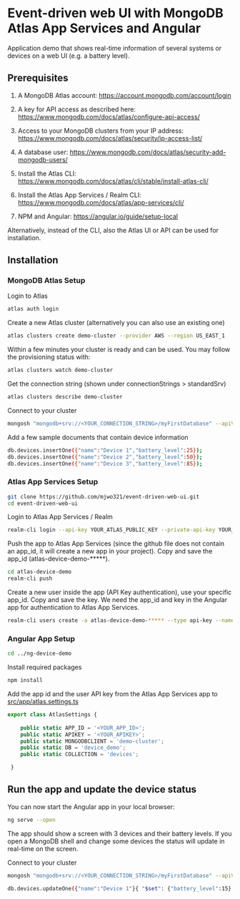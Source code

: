 # Event-driven web UI with MongoDB Atlas App Services and Angular

Application demo that shows real-time information of several systems or devices on a web UI (e.g. a battery level).

## Prerequisites

1. A MongoDB Atlas account:
https://account.mongodb.com/account/login

2. A key for API access as described here:
https://www.mongodb.com/docs/atlas/configure-api-access/

3. Access to your MongoDB clusters from your IP address:
https://www.mongodb.com/docs/atlas/security/ip-access-list/

4. A database user:
https://www.mongodb.com/docs/atlas/security-add-mongodb-users/

5. Install the Atlas CLI:
https://www.mongodb.com/docs/atlas/cli/stable/install-atlas-cli/

6. Install the Atlas App Services / Realm CLI:
https://www.mongodb.com/docs/atlas/app-services/cli/

7. NPM and Angular:
https://angular.io/guide/setup-local

Alternatively, instead of the CLI, also the Atlas UI or API can be used for installation.

## Installation

### MongoDB Atlas Setup

Login to Atlas
```bash
atlas auth login
```

Create a new Atlas cluster (alternatively you can also use an existing one)

```bash
atlas clusters create demo-cluster --provider AWS --region US_EAST_1
```

Within a few minutes your cluster is ready and can be used. You may follow the provisioning status with:
```bash
atlas clusters watch demo-cluster
```

Get the connection string (shown under connectionStrings > standardSrv)
```bash
atlas clusters describe demo-cluster
```

Connect to your cluster
```bash
mongosh "mongodb+srv://<YOUR_CONNECTION_STRING>/myFirstDatabase" --apiVersion 1 --username <YOUR_USERNAME>
```

Add a few sample documents that contain device information
```bash
db.devices.insertOne({"name":"Device 1","battery_level":25});
db.devices.insertOne({"name":"Device 2","battery_level":50});
db.devices.insertOne({"name":"Device 3","battery_level":85});
```

### Atlas App Services Setup

```bash
git clone https://github.com/mjwo321/event-driven-web-ui.git
cd event-driven-web-ui
```

Login to Atlas App Services / Realm
```bash
realm-cli login --api-key YOUR_ATLAS_PUBLIC_KEY --private-api-key YOUR_ATLAS_PRIVATE_KEY
```

Push the app to Atlas App Services (since the github file does not contain an app_id, it will create a new app in your project). Copy and save the app_id (atlas-device-demo-*****).
```bash
cd atlas-device-demo
realm-cli push
```

Create a new user inside the app (API Key authentication), use your specific app_id. Copy and save the key. We need the app_id and key in the Angular app for authentication to Atlas App Services.
```bash
realm-cli users create -a atlas-device-demo-***** --type api-key --name demouser
```

### Angular App Setup
```bash
cd ../ng-device-demo
```

Install required packages
```bash
npm install
```

Add the app id and the user API key from the Atlas App Services app to [src/app/atlas.settings.ts](src/app/atlas.settings.ts)
```javascript
export class AtlasSettings {
    
    public static APP_ID = '<YOUR_APP_ID>';
    public static APIKEY = '<YOUR_APIKEY>';
    public static MONGODBCLIENT = 'demo-cluster';
    public static DB = 'device_demo';
    public static COLLECTION = 'devices';

 }
```

## Run the app and update the device status


You can now start the Angular app in your local browser:
```bash
ng serve --open
```

The app should show a screen with 3 devices and their battery levels.
If you open a MongoDB shell and change some devices the status will update in real-time on the screen.

Connect to your cluster
```bash
mongosh "mongodb+srv://<YOUR_CONNECTION_STRING>/myFirstDatabase" --apiVersion 1 --username <YOUR_USERNAME>
```
```bash
db.devices.updateOne({"name":"Device 1"}{ "$set": {"battery_level":15} });
```


















